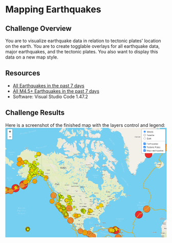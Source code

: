 # Mapping Earthquakes

## Challenge Overview
You are to visualize earthquake data in relation to tectonic plates' location on the earth. You are to create togglable overlays for all earthquake data, major earthquakes, and the tectonic plates. You also want to display this data on a new map style.

## Resources
- [All Earthquakes in the past 7 days](https://earthquake.usgs.gov/earthquakes/feed/v1.0/summary/all_week.geojson)
- [All M4.5+ Earthquakes in the past 7 days](https://earthquake.usgs.gov/earthquakes/feed/v1.0/summary/4.5_week.geojson)
- Software: Visual Studio Code 1.47.2

## Challenge Results
Here is a screenshot of the finished map with the layers control and legend:
![Earthquake_Challenge](Earthquake_Challenge/images/earthquake_map.png)